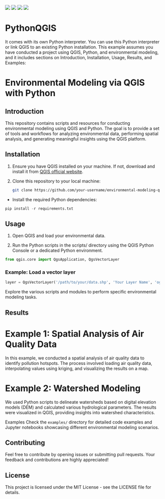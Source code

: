 
[![](https://badgen.net/badge/Python/QGIS/blue?icon=instgrame)]()
[![](https://badgen.net/badge/Rhinella/Granulosa/blue?icon=instgrame)](https://github.com/AnitaVafaei/BiodiversityR/blob/main/Codes/rhinella%20granulosa.R)
[![](https://badgen.net/badge/IUCN/Red/red?icon=instgrame)]()
[![](https://badgen.net/badge/land-use/data/black?icon=instgrame)]()
# PythonQGIS
It comes with its own Python interpreter. You can use this Python interpreter or link QGIS to an existing Python installation.
This example assumes you have conducted a project using QGIS, Python, and environmental modeling, and it includes sections on Introduction, Installation, Usage, Results, and Examples:


# Environmental Modeling via QGIS with Python

## Introduction

This repository contains scripts and resources for conducting environmental modeling using QGIS and Python. The goal is to provide a set of tools and workflows for analyzing environmental data, performing spatial analysis, and generating meaningful insights using the QGIS platform.

## Installation

1. Ensure you have QGIS installed on your machine. If not, download and install it from [QGIS official website](https://qgis.org/).

2. Clone this repository to your local machine:

   ```bash
   git clone https://github.com/your-username/environmental-modeling-qgis.git


- Install the required Python dependencies:

```python
pip install -r requirements.txt
````
## Usage

1. Open QGIS and load your environmental data.

2. Run the Python scripts in the scripts/ directory using the QGIS Python Console or a dedicated Python environment.

```python
from qgis.core import QgsApplication, QgsVectorLayer
```

### Example: Load a vector layer
```python
layer = QgsVectorLayer('/path/to/your/data.shp', 'Your Layer Name', 'ogr')
```
Explore the various scripts and modules to perform specific environmental modeling tasks.

## Results

# Example 1: Spatial Analysis of Air Quality Data
In this example, we conducted a spatial analysis of air quality data to identify pollution hotspots. The process involved loading air quality data, interpolating values using kriging, and visualizing the results on a map.


# Example 2: Watershed Modeling
We used Python scripts to delineate watersheds based on digital elevation models (DEM) and calculated various hydrological parameters. The results were visualized in QGIS, providing insights into watershed characteristics.


Examples
Check the `examples/` directory for detailed code examples and Jupyter notebooks showcasing different environmental modeling scenarios.

## Contributing
Feel free to contribute by opening issues or submitting pull requests. Your feedback and contributions are highly appreciated!

## License
This project is licensed under the MIT License - see the LICENSE file for details.


